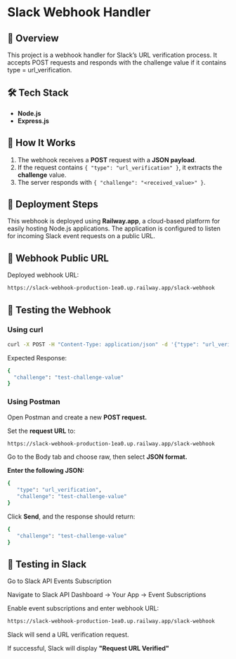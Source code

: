 # **Slack Webhook Handler**

## 📌 **Overview**

This project is a webhook handler for Slack’s URL verification process. It accepts POST requests and responds with the challenge value if it contains type = url_verification.

## 🛠 **Tech Stack**

- **Node.js**
- **Express.js**

## 🚀 **How It Works**

1. The webhook receives a **POST** request with a **JSON payload**.
2. If the request contains `{ "type": "url_verification" }`, it extracts the **challenge** value.
3. The server responds with `{ "challenge": "<received_value>" }`.

## 📡 **Deployment Steps**

This webhook is deployed using **Railway.app**, a cloud-based platform for easily hosting Node.js applications. The application is configured to listen for incoming Slack event requests on a public URL. 

## 🔗 **Webhook Public URL**

Deployed webhook URL:  
```sh
https://slack-webhook-production-1ea0.up.railway.app/slack-webhook
```

## 🧪 **Testing the Webhook**

### **Using curl**

```sh
curl -X POST -H "Content-Type: application/json" -d '{"type": "url_verification", "challenge": "test-challenge-value"}' https://slack-webhook-production-1ea0.up.railway.app/slack-webhook
```

Expected Response:
```sh
{
  "challenge": "test-challenge-value"
}
```
### **Using Postman**

Open Postman and create a new **POST request.**

Set the **request URL** to: 
```sh
https://slack-webhook-production-1ea0.up.railway.app/slack-webhook
```
Go to the Body tab and choose raw, then select **JSON format.**

**Enter the following JSON:**
```sh
{
   "type": "url_verification",
   "challenge": "test-challenge-value"
}
```
Click **Send**, and the response should return:
```sh
{
   "challenge": "test-challenge-value"
}
```
## 📝 **Testing in Slack**

Go to Slack API Events Subscription

Navigate to Slack API Dashboard → Your App → Event Subscriptions

Enable event subscriptions and enter webhook URL:
```sh
https://slack-webhook-production-1ea0.up.railway.app/slack-webhook
```
Slack will send a URL verification request. 

If successful, Slack will display **"Request URL Verified"**
